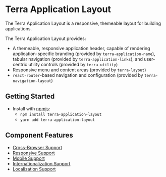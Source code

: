 # Terra Application Layout

The Terra Application Layout is a responsive, themeable layout for building applications.

The Terra Application Layout provides:
- A themeable, responsive application header, capable of rendering application-specific branding (provided by `terra-application-name`), tabular navigation (provided by `terra-application-links`), and user-centric utility controls (provided by `terra-utility`)
- Responsive menu and content areas (provided by `terra-layout`)
- `react-router`-based navigation and configuration (provided by `terra-navigation-layout`)

## Getting Started

- Install with [npmjs](https://www.npmjs.com):
  - `npm install terra-application-layout`
  - `yarn add terra-application-layout`

## Component Features

* [Cross-Browser Support](https://github.com/cerner/terra-core/wiki/Component-Features#cross-browser-support)
* [Responsive Support](https://github.com/cerner/terra-core/wiki/Component-Features#responsive-support)
* [Mobile Support](https://github.com/cerner/terra-core/wiki/Component-Features#mobile-support)
* [Internationalization Support](https://github.com/cerner/terra-core/wiki/Component-Features#internationalization-i18n-support)
* [Localization Support](https://github.com/cerner/terra-core/wiki/Component-Features#localization-support)
